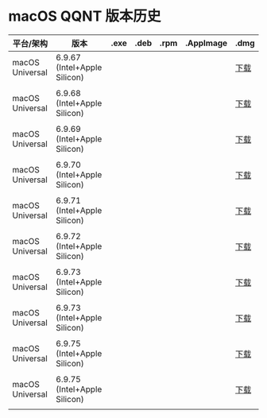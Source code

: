 # macOS QQNT 版本历史

| 平台/架构 | 版本 | .exe | .deb | .rpm | .AppImage | .dmg |
|---|---|---|---|---|---|---|
| macOS Universal | 6.9.67 (Intel+Apple Silicon) |   |   |   |   | [下载](https://dldir1.qq.com/qqfile/qq/QQNT/Mac/QQ_6.9.67_250318_01.dmg) |
|   |   |   |   |   |   |   |
| macOS Universal | 6.9.68 (Intel+Apple Silicon) |   |   |   |   | [下载](https://dldir1.qq.com/qqfile/qq/QQNT/Mac/QQ_6.9.68_250401_01.dmg) |
|   |   |   |   |   |   |   |
| macOS Universal | 6.9.69 (Intel+Apple Silicon) |   |   |   |   | [下载](https://dldir1.qq.com/qqfile/qq/QQNT/Mac/QQ_6.9.69_250423_01.dmg) |
|   |   |   |   |   |   |   |
| macOS Universal | 6.9.70 (Intel+Apple Silicon) |   |   |   |   | [下载](https://dldir1.qq.com/qqfile/qq/QQNT/Mac/QQ_6.9.70_250429_01.dmg) |
|   |   |   |   |   |   |   |
| macOS Universal | 6.9.71 (Intel+Apple Silicon) |   |   |   |   | [下载](https://dldir1.qq.com/qqfile/qq/QQNT/Mac/QQ_6.9.71_250512_01.dmg) |
|   |   |   |   |   |   |   |
| macOS Universal | 6.9.72 (Intel+Apple Silicon) |   |   |   |   | [下载](https://dldir1.qq.com/qqfile/qq/QQNT/Mac/QQ_6.9.72_250519_01.dmg) |
|   |   |   |   |   |   |   |
| macOS Universal | 6.9.73 (Intel+Apple Silicon) |   |   |   |   | [下载](https://dldir1.qq.com/qqfile/qq/QQNT/Mac/QQ_6.9.73_250521_01.dmg) |
|   |   |   |   |   |   |   |
| macOS Universal | 6.9.73 (Intel+Apple Silicon) |   |   |   |   | [下载](https://dldir1.qq.com/qqfile/qq/QQNT/Mac/QQ_6.9.73_250523_01.dmg) |
|   |   |   |   |   |   |   |
| macOS Universal | 6.9.75 (Intel+Apple Silicon) |   |   |   |   | [下载](https://dldir1v6.qq.com/qqfile/qq/QQNT/Mac/QQ_6.9.75_250616_01.dmg) |
|   |   |   |   |   |   |   |
| macOS Universal | 6.9.75 (Intel+Apple Silicon) |   |   |   |   | [下载](https://dldir1v6.qq.com/qqfile/qq/QQNT/Mac/QQ_6.9.75_250626_01.dmg) |
|   |   |   |   |   |   |   |
